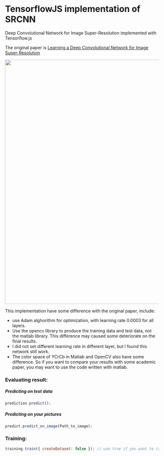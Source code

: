 # TensorflowJS implementation of SRCNN
Deep Convolutional Network for Image Super-Resolution implemented with Tensorflow.js

The original paper is [Learning a Deep Convolutional Network for Image Super-Resolution](https://arxiv.org/abs/1501.00092)
<p align="center">
  <img src="https://github.com/MarkPrecursor/SRCNN-keras/blob/master/SRCNN.png" width="800"/>
</p>

This implementation have some difference with the original paper, include:

* use Adam alghorithm for optimization, with learning rate 0.0003 for all layers.
* Use the opencv library to produce the training data and test data, not the matlab library. This difference may caused some deteriorate on the final results.
* I did not set different learning rate in different layer, but I found this network still work.
* The color space of YCrCb in Matlab and OpenCV also have some difference. So if you want to compare your results with some academic paper, you may want to use the code written with matlab.


### Evaluating result:

##### Predicting on test data
```js
prediction.predict();
```

##### Predicting on your pictures
```js
predict.predict_on_image(Path_to_image);
```
### Training:
```js
training.train({ createDataset: false }); // use true if you want to create or refresh dataset
```
